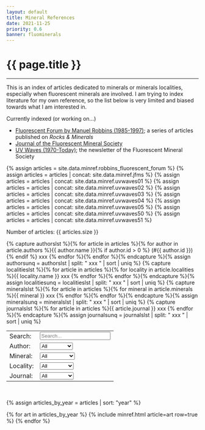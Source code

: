 ```yaml
---
layout: default
title: Mineral References
date: 2021-11-25
priority: 0.6
banner: fluominerals
---
```


{{ page.title }}
=====
---

This is an index of articles dedicated to minerals or minerals localities,
especially when fluorescent minerals are involved. I am trying to index
literature for my own reference, so the list below is very limited and biased
towards what I am interested in. 

Currently indexed (or working on...) 
 - [Fluorescent Forum by Manuel Robbins (1985-1997)](fluorescent_forum/); a series of articles published on *Rocks & Minerals*
 - [Journal of the Fluorescent Mineral Society](jfms/)
 - [UV Waves (1970-Today)](uvwaves/); the newsletter of the Fluorescent Mineral Society


{% assign articles = site.data.minref.robbins_fluorescent_forum %}
{% assign articles = articles | concat: site.data.minref.jfms %}
{% assign articles = articles | concat: site.data.minref.uvwaves01 %}
{% assign articles = articles | concat: site.data.minref.uvwaves02 %}
{% assign articles = articles | concat: site.data.minref.uvwaves03 %}
{% assign articles = articles | concat: site.data.minref.uvwaves04 %}
{% assign articles = articles | concat: site.data.minref.uvwaves05 %}
{% assign articles = articles | concat: site.data.minref.uvwaves50 %}
{% assign articles = articles | concat: site.data.minref.uvwaves51 %}

Number of articles: {{ articles.size }}

{% capture authorslst %}{% for article in articles %}{% for author in article.authors %}{{ author.name }}{% if author.id > 0 %} (#{{ author.id }}){% endif %} xxx {% endfor %}{% endfor %}{% endcapture %}{% assign authorsunq = authorslst | split: " xxx " | sort | uniq  %}
{% capture localitieslst %}{% for article in articles %}{% for locality in article.localities %}{{ locality.name }} xxx {% endfor %}{% endfor %}{% endcapture %}{% assign localitiesunq = localitieslst | split: " xxx " | sort | uniq  %}
{% capture mineralslst %}{% for article in articles %}{% for mineral in article.minerals %}{{ mineral }} xxx {% endfor %}{% endfor %}{% endcapture %}{% assign mineralsunq = mineralslst | split: " xxx " | sort | uniq  %}
{% capture journalslst %}{% for article in articles %}{{ article.journal }} xxx {% endfor %}{% endcapture %}{% assign journalsunq = journalslst | split: " xxx " | sort | uniq  %}

<table>
<tr>
<td><label for='FA_title'>Search:</label></td>
<td><input type='text' id='FA_title' onkeyup='FA_filter()' placeholder='Search...' title='Search...'></td>
</tr>
<tr>
<td><label for='FA_author'>Author:</label></td>
<td><select id='FA_author' onchange='FA_filter()'><option value="">All</option>{% for author in authorsunq %}<option value="{{ author }}">{{ author }}</option>{% endfor %}</select></td>
</tr>
<tr>
<td><label for='FA_mineral'>Mineral:</label></td>
<td><select id='FA_mineral' onchange='FA_filter()'><option value="">All</option>{% for mineral in mineralsunq %}<option value="{{ mineral }}">{{ mineral }}</option>{% endfor %}</select></td>
</tr>
<tr>
<td><label for='FA_locality'>Locality:</label></td>
<td><select id='FA_locality' onchange='FA_filter()'><option value="">All</option>{% for locality in localitiesunq %}<option value="{{ locality }}">{{ locality }}</option>{% endfor %}</select></td>
</tr>
<tr>
<td><label for='FA_journal'>Journal:</label></td>
<td><select id='FA_journal' onchange='FA_filter()'><option value="">All</option>{% for journal in journalsunq %}<option value="{{ journal }}">{{ journal }}</option>{% endfor %}</select></td>
</tr>
</table>

<br>

{% assign articles_by_year = articles | sort: "year" %}

<table id='FA_table'>
{% for art in articles_by_year %}
  {% include minref.html article=art row=true %}
{% endfor %}
</table>

<script>
function FA_filter() {
  var table, tr, i;
  var content, test;
  var mineral = document.getElementById("FA_mineral").value.toUpperCase();
  var author = document.getElementById("FA_author").value.toUpperCase();
  var locality = document.getElementById("FA_locality").value.toUpperCase();
  var title = document.getElementById("FA_title").value.toUpperCase();
  var journal = document.getElementById("FA_journal").value.toUpperCase();
  table = document.getElementById("FA_table");
  tr = table.getElementsByTagName("tr");
  for (i=0; i<tr.length; i++) {
    content = tr[i].getElementsByTagName("td")[0].textContent.toUpperCase();
    test = content.indexOf(mineral) > -1;
    test = test && content.indexOf(author) > -1;
    test = test && content.indexOf(locality) > -1;
    test = test && content.indexOf(title) > -1;
    test = test && content.indexOf(journal) > -1;
      if (test) {
        tr[i].style.display = "";
      } else {
        tr[i].style.display = "none";
      }
  }
}
</script>

<br>

